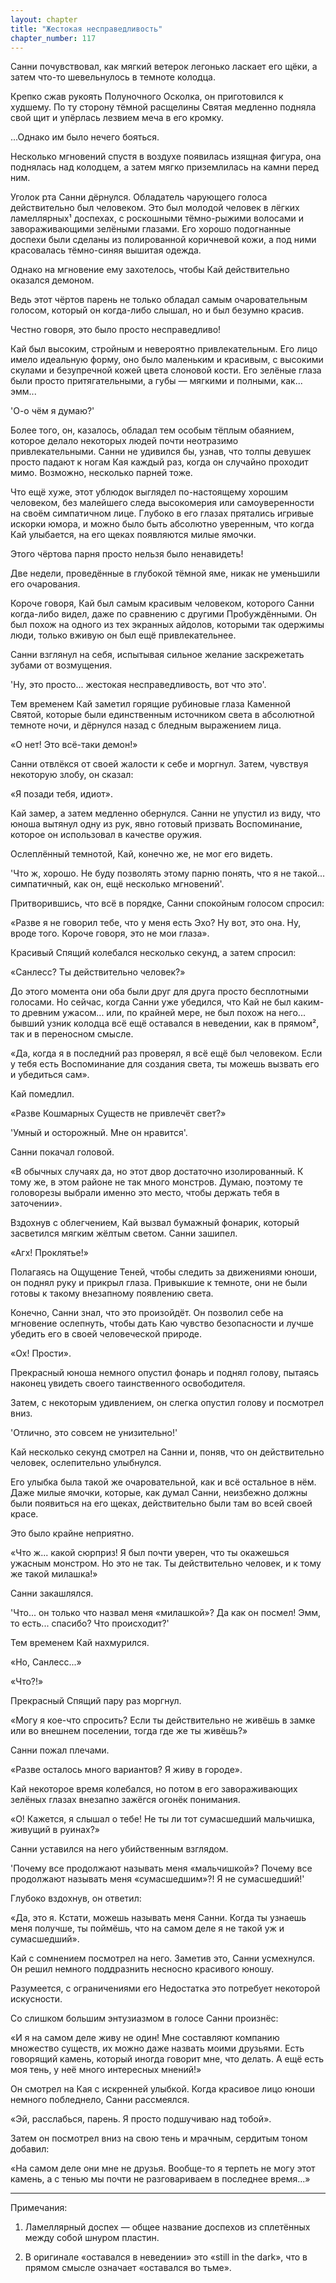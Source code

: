 ```yaml
---
layout: chapter
title: "Жестокая несправедливость"
chapter_number: 117
---
```


Санни почувствовал, как мягкий ветерок легонько ласкает его щёки, а затем что-то шевельнулось в темноте колодца.

Крепко сжав рукоять Полуночного Осколка, он приготовился к худшему. По ту сторону тёмной расщелины Святая медленно подняла свой щит и упёрлась лезвием меча в его кромку.

...Однако им было нечего бояться.

Несколько мгновений спустя в воздухе появилась изящная фигура, она поднялась над колодцем, а затем мягко приземлилась на камни перед ним.

Уголок рта Санни дёрнулся. Обладатель чарующего голоса действительно был человеком. Это был молодой человек в лёгких ламеллярных¹ доспехах, с роскошными тёмно-рыжими волосами и завораживающими зелёными глазами. Его хорошо подогнанные доспехи были сделаны из полированной коричневой кожи, а под ними красовалась тёмно-синяя вышитая одежда.

Однако на мгновение ему захотелось, чтобы Кай действительно оказался демоном.

Ведь этот чёртов парень не только обладал самым очаровательным голосом, который он когда-либо слышал, но и был безумно красив.

Честно говоря, это было просто несправедливо!

Кай был высоким, стройным и невероятно привлекательным. Его лицо имело идеальную форму, оно было маленьким и красивым, с высокими скулами и безупречной кожей цвета слоновой кости. Его зелёные глаза были просто притягательными, а губы — мягкими и полными, как... эмм...

'О-о чём я думаю?'

Более того, он, казалось, обладал тем особым тёплым обаянием, которое делало некоторых людей почти неотразимо привлекательными. Санни не удивился бы, узнав, что толпы девушек просто падают к ногам Кая каждый раз, когда он случайно проходит мимо. Возможно, несколько парней тоже.

Что ещё хуже, этот ублюдок выглядел по-настоящему хорошим человеком, без малейшего следа высокомерия или самоуверенности на своём симпатичном лице. Глубоко в его глазах прятались игривые искорки юмора, и можно было быть абсолютно уверенным, что когда Кай улыбается, на его щеках появляются милые ямочки.

Этого чёртова парня просто нельзя было ненавидеть!

Две недели, проведённые в глубокой тёмной яме, никак не уменьшили его очарования.

Короче говоря, Кай был самым красивым человеком, которого Санни когда-либо видел, даже по сравнению с другими Пробуждёнными. Он был похож на одного из тех экранных айдолов, которыми так одержимы люди, только вживую он был ещё привлекательнее.

Санни взглянул на себя, испытывая сильное желание заскрежетать зубами от возмущения.

'Ну, это просто... жестокая несправедливость, вот что это'.

Тем временем Кай заметил горящие рубиновые глаза Каменной Святой, которые были единственным источником света в абсолютной темноте ночи, и дёрнулся назад с бледным выражением лица.

«О нет! Это всё-таки демон!»

Санни отвлёкся от своей жалости к себе и моргнул. Затем, чувствуя некоторую злобу, он сказал:

«Я позади тебя, идиот».

Кай замер, а затем медленно обернулся. Санни не упустил из виду, что юноша вытянул одну из рук, явно готовый призвать Воспоминание, которое он использовал в качестве оружия.

Ослеплённый темнотой, Кай, конечно же, не мог его видеть.

'Что ж, хорошо. Не буду позволять этому парню понять, что я не такой... симпатичный, как он, ещё несколько мгновений'.

Притворившись, что всё в порядке, Санни спокойным голосом спросил:

«Разве я не говорил тебе, что у меня есть Эхо? Ну вот, это она. Ну, вроде того. Короче говоря, это не мои глаза».

Красивый Спящий колебался несколько секунд, а затем спросил:

«Санлесс? Ты действительно человек?»

До этого момента они оба были друг для друга просто бесплотными голосами. Но сейчас, когда Санни уже убедился, что Кай не был каким-то древним ужасом... или, по крайней мере, не был похож на него... бывший узник колодца всё ещё оставался в неведении, как в прямом², так и в переносном смысле.

«Да, когда я в последний раз проверял, я всё ещё был человеком. Если у тебя есть Воспоминание для создания света, ты можешь вызвать его и убедиться сам».

Кай помедлил.

«Разве Кошмарных Существ не привлечёт свет?»

'Умный и осторожный. Мне он нравится'.

Санни покачал головой.

«В обычных случаях да, но этот двор достаточно изолированный. К тому же, в этом районе не так много монстров. Думаю, поэтому те головорезы выбрали именно это место, чтобы держать тебя в заточении».

Вздохнув с облегчением, Кай вызвал бумажный фонарик, который засветился мягким жёлтым светом. Санни зашипел.

«Агх! Проклятье!»

Полагаясь на Ощущение Теней, чтобы следить за движениями юноши, он поднял руку и прикрыл глаза. Привыкшие к темноте, они не были готовы к такому внезапному появлению света.

Конечно, Санни знал, что это произойдёт. Он позволил себе на мгновение ослепнуть, чтобы дать Каю чувство безопасности и лучше убедить его в своей человеческой природе.

«Ох! Прости».

Прекрасный юноша немного опустил фонарь и поднял голову, пытаясь наконец увидеть своего таинственного освободителя.

Затем, с некоторым удивлением, он слегка опустил голову и посмотрел вниз.

'Отлично, это совсем не унизительно!'

Кай несколько секунд смотрел на Санни и, поняв, что он действительно человек, ослепительно улыбнулся.

Его улыбка была такой же очаровательной, как и всё остальное в нём. Даже милые ямочки, которые, как думал Санни, неизбежно должны были появиться на его щеках, действительно были там во всей своей красе.

Это было крайне неприятно.

«Что ж... какой сюрприз! Я был почти уверен, что ты окажешься ужасным монстром. Но это не так. Ты действительно человек, и к тому же такой милашка!»

Санни закашлялся.

'Что... он только что назвал меня «милашкой»? Да как он посмел! Эмм, то есть... спасибо? Что происходит?'

Тем временем Кай нахмурился.

«Но, Санлесс...»

«Что?!»

Прекрасный Спящий пару раз моргнул.

«Могу я кое-что спросить? Если ты действительно не живёшь в замке или во внешнем поселении, тогда где же ты живёшь?»

Санни пожал плечами.

«Разве осталось много вариантов? Я живу в городе».

Кай некоторое время колебался, но потом в его завораживающих зелёных глазах внезапно зажёгся огонёк понимания.

«О! Кажется, я слышал о тебе! Не ты ли тот сумасшедший мальчишка, живущий в руинах?»

Санни уставился на него убийственным взглядом.

'Почему все продолжают называть меня «мальчишкой»? Почему все продолжают называть меня «сумасшедшим»?! Я не сумасшедший!'

Глубоко вздохнув, он ответил:

«Да, это я. Кстати, можешь называть меня Санни. Когда ты узнаешь меня получше, ты поймёшь, что на самом деле я не такой уж и сумасшедший».

Кай с сомнением посмотрел на него. Заметив это, Санни усмехнулся. Он решил немного поддразнить несносно красивого юношу.

Разумеется, с ограничениями его Недостатка это потребует некоторой искусности.

Со слишком большим энтузиазмом в голосе Санни произнёс:

«И я на самом деле живу не один! Мне составляют компанию множество существ, их можно даже назвать моими друзьями. Есть говорящий камень, который иногда говорит мне, что делать. А ещё есть моя тень, у неё много интересных мнений!»

Он смотрел на Кая с искренней улыбкой. Когда красивое лицо юноши немного побледнело, Санни рассмеялся.

«Эй, расслабься, парень. Я просто подшучиваю над тобой».

Затем он посмотрел вниз на свою тень и мрачным, сердитым тоном добавил:

«На самом деле они мне не друзья. Вообще-то я терпеть не могу этот камень, а с тенью мы почти не разговариваем в последнее время...»

***

Примечания:

1. Ламеллярный доспех — общее название доспехов из сплетённых между собой шнуром пластин.

2. В оригинале «оставался в неведении» это «still in the dark», что в прямом смысле означает «оставался во тьме».